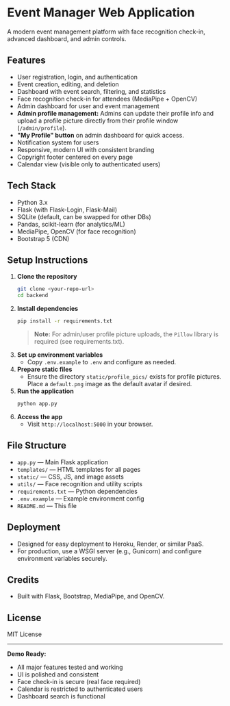 # Event Manager Web Application

A modern event management platform with face recognition check-in, advanced dashboard, and admin controls.

## Features
- User registration, login, and authentication
- Event creation, editing, and deletion
- Dashboard with event search, filtering, and statistics
- Face recognition check-in for attendees (MediaPipe + OpenCV)
- Admin dashboard for user and event management
- **Admin profile management:** Admins can update their profile info and upload a profile picture directly from their profile window (`/admin/profile`).
- **"My Profile" button** on admin dashboard for quick access.
- Notification system for users
- Responsive, modern UI with consistent branding
- Copyright footer centered on every page
- Calendar view (visible only to authenticated users)

## Tech Stack
- Python 3.x
- Flask (with Flask-Login, Flask-Mail)
- SQLite (default, can be swapped for other DBs)
- Pandas, scikit-learn (for analytics/ML)
- MediaPipe, OpenCV (for face recognition)
- Bootstrap 5 (CDN)

## Setup Instructions
1. **Clone the repository**
   ```bash
   git clone <your-repo-url>
   cd backend
   ```
2. **Install dependencies**
   ```bash
   pip install -r requirements.txt
   ```
   > **Note:** For admin/user profile picture uploads, the `Pillow` library is required (see requirements.txt).
3. **Set up environment variables**
   - Copy `.env.example` to `.env` and configure as needed.
4. **Prepare static files**
   - Ensure the directory `static/profile_pics/` exists for profile pictures. Place a `default.png` image as the default avatar if desired.
5. **Run the application**
   ```bash
   python app.py
   ```
6. **Access the app**
   - Visit `http://localhost:5000` in your browser.

## File Structure
- `app.py` — Main Flask application
- `templates/` — HTML templates for all pages
- `static/` — CSS, JS, and image assets
- `utils/` — Face recognition and utility scripts
- `requirements.txt` — Python dependencies
- `.env.example` — Example environment config
- `README.md` — This file

## Deployment
- Designed for easy deployment to Heroku, Render, or similar PaaS.
- For production, use a WSGI server (e.g., Gunicorn) and configure environment variables securely.

## Credits
- Built with Flask, Bootstrap, MediaPipe, and OpenCV.

## License
MIT License

---

**Demo Ready:**
- All major features tested and working
- UI is polished and consistent
- Face check-in is secure (real face required)
- Calendar is restricted to authenticated users
- Dashboard search is functional
